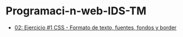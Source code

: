 # Programaci-n-web-IDS-TM
- [02: Ejercicio #1 CSS - Formato de texto, fuentes, fondos y border](/ejercicio_01/index.html)

